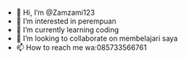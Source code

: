 - 👋 Hi, I’m @Zamzami123
- 👀 I’m interested in perempuan
- 🌱 I’m currently learning coding
- 💞️ I’m looking to collaborate on membelajari saya
- 📫 How to reach me wa:085733566761

<!---
Zamzami123/Zamzami123 is a ✨ special ✨ repository because its `README.md` (this file) appears on your GitHub profile.
You can click the Preview link to take a look at your changes.
--->
